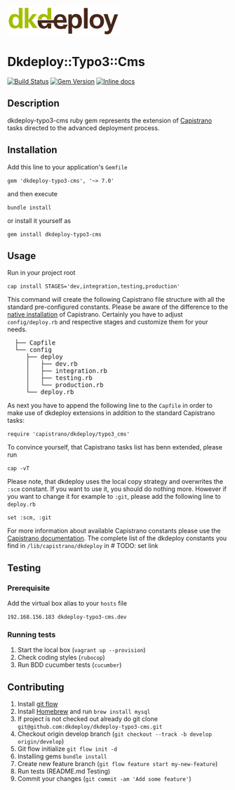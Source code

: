 ![dkdeploy](assets/dkdeploy-logo.png)

# Dkdeploy::Typo3::Cms

[![Build Status](https://api.travis-ci.org/dkdeploy/dkdeploy-typo3-cms.svg?branch=master)](https://travis-ci.org/repositories/dkdeploy/dkdeploy-typo3-cms)
[![Gem Version](https://badge.fury.io/rb/dkdeploy-typo3-cms.svg)](https://badge.fury.io/rb/dkdeploy-typo3-cms) [![Inline docs](http://inch-ci.org/github/dkdeploy/dkdeploy-typo3-cms.svg?branch=master)](http://inch-ci.org/github/dkdeploy/dkdeploy-typo3-cms)

## Description

dkdeploy-typo3-cms ruby gem represents the extension of [Capistrano](http://capistranorb.com/) tasks directed to the advanced deployment process.

## Installation

Add this line to your application's `Gemfile`

	gem 'dkdeploy-typo3-cms', '~> 7.0'

and then execute

	bundle install

or install it yourself as

	gem install dkdeploy-typo3-cms

## Usage

Run in your project root

	cap install STAGES='dev,integration,testing,production'

This command will create the following Capistrano file structure with all the standard pre-configured constants.
Please be aware of the difference to the [native installation](http://capistranorb.com/documentation/getting-started/preparing-your-application/) of Capistrano.
Certainly you have to adjust `config/deploy.rb` and respective stages and customize them for your needs.

<pre>
  ├── Capfile
  └── config
     ├── deploy
     │   ├── dev.rb
     │   ├── integration.rb
     │   ├── testing.rb
     │   └── production.rb
     └── deploy.rb
</pre>

As next you have to append the following line to the `Capfile` in order to make use of dkdeploy extensions in addition to the standard Capistrano tasks:

	require 'capistrano/dkdeploy/typo3_cms'

To convince yourself, that Capistrano tasks list has benn extended, please run

	cap -vT

Please note, that dkdeploy uses the local copy strategy and overwrites the `:scm` constant. If you want to use it,
you should do nothing more. However if you want to change it for example to `:git`, please add the following line to `deploy.rb`

	set :scm, :git

For more information about available Capistrano constants please use the [Capistrano documentation](http://capistranorb.com/documentation/getting-started/preparing-your-application/).
The complete list of the dkdeploy constants you find in `/lib/capistrano/dkdeploy` in # TODO: set link

## Testing

### Prerequisite

Add the virtual box alias to your `hosts` file

	192.168.156.183 dkdeploy-typo3-cms.dev

### Running tests

1. Start the local box (`vagrant up --provision`)
2. Check coding styles (`rubocop`)
3. Run BDD cucumber tests (`cucumber`)

## Contributing

1. Install [git flow](https://github.com/nvie/gitflow)
2. Install [Homebrew](http://brew.sh/) and run `brew install mysql`
3. If project is not checked out already do git clone `git@github.com:dkdeploy/dkdeploy-typo3-cms.git`
4. Checkout origin develop branch (`git checkout --track -b develop origin/develop`)
5. Git flow initialize `git flow init -d`
6. Installing gems `bundle install`
7. Create new feature branch (`git flow feature start my-new-feature`)
8. Run tests (README.md Testing)
9. Commit your changes (`git commit -am 'Add some feature'`)
